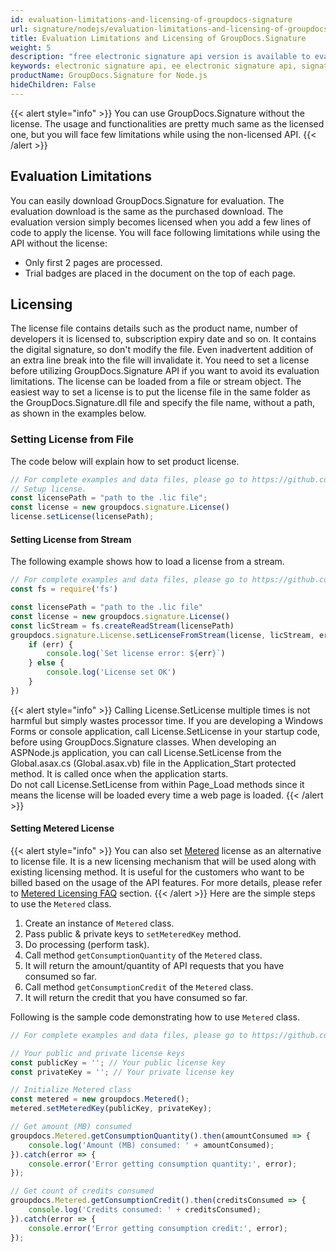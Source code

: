 ```yaml
---
id: evaluation-limitations-and-licensing-of-groupdocs-signature
url: signature/nodejs/evaluation-limitations-and-licensing-of-groupdocs-signature
title: Evaluation Limitations and Licensing of GroupDocs.Signature
weight: 5
description: "free electronic signature api version is available to evaluate the API which will be similar as licensed but with few limitations"
keywords: electronic signature api, ee electronic signature api, signature api
productName: GroupDocs.Signature for Node.js
hideChildren: False
---
```

{{< alert style="info" >}}
You can use GroupDocs.Signature without the license. The usage and functionalities are pretty much same as the licensed one, but you will face few limitations while using the non-licensed API.
{{< /alert >}}

## Evaluation Limitations

You can easily download GroupDocs.Signature for evaluation. The evaluation download is the same as the purchased download. The evaluation version simply becomes licensed when you add a few lines of code to apply the license. You will face following limitations while using the API without the license:

* Only first 2 pages are processed.
* Trial badges are placed in the document on the top of each page.

## Licensing

The license file contains details such as the product name, number of developers it is licensed to, subscription expiry date and so on. It contains the digital signature, so don't modify the file. Even inadvertent addition of an extra line break into the file will invalidate it. You need to set a license before utilizing GroupDocs.Signature API if you want to avoid its evaluation limitations.
The license can be loaded from a file or stream object. The easiest way to set a license is to put the license file in the same folder as the GroupDocs.Signature.dll file and specify the file name, without a path, as shown in the examples below.

### Setting License from File

The code below will explain how to set product license.

```javascript
// For complete examples and data files, please go to https://github.com/groupdocs-Signature/GroupDocs.Signature-for-Node.js
// Setup license.
const licensePath = "path to the .lic file";
const license = new groupdocs.signature.License()
license.setLicense(licensePath);
```

#### Setting License from Stream

The following example shows how to load a license from a stream.

```javascript
// For complete examples and data files, please go to https://github.com/groupdocs-Signature/GroupDocs.Signature-for-Node.js
const fs = require('fs')

const licensePath = "path to the .lic file"
const license = new groupdocs.signature.License()
const licStream = fs.createReadStream(licensePath)
groupdocs.signature.License.setLicenseFromStream(license, licStream, err => {
    if (err) {
        console.log(`Set license error: ${err}`)
    } else {
        console.log('License set OK')
    }
})
```

{{< alert style="info" >}}
Calling License.SetLicense multiple times is not harmful but simply wastes processor time. If you are developing a Windows Forms or console application, call License.SetLicense in your startup code, before using GroupDocs.Signature classes.
When developing an ASPNode.js application, you can call License.SetLicense from the Global.asax.cs (Global.asax.vb) file in the Application\_Start protected method. It is called once when the application starts.  
Do not call License.SetLicense from within Page\_Load methods since it means the license will be loaded every time a web page is loaded.
{{< /alert >}}

#### Setting Metered License

{{< alert style="info" >}}
You can also set [Metered](https://reference.groupdocs.com/signature/nodejs/groupdocs.signature/metered) license as an alternative to license file. It is a new licensing mechanism that will be used along with existing licensing method. It is useful for the customers who want to be billed based on the usage of the API features. For more details, please refer to [Metered Licensing FAQ](https://purchase.groupdocs.com/faqs/licensing/metered) section.
{{< /alert >}}
Here are the simple steps to use the `Metered` class.

1. Create an instance of `Metered` class.
2. Pass public & private keys to `setMeteredKey` method.
3. Do processing (perform task).
4. Call method `getConsumptionQuantity` of the `Metered` class.
5. It will return the amount/quantity of API requests that you have consumed so far.
6. Call method `getConsumptionCredit` of the `Metered` class.
7. It will return the credit that you have consumed so far.

Following is the sample code demonstrating how to use `Metered` class.

```javascript
// For complete examples and data files, please go to https://github.com/groupdocs-Signature/GroupDocs.Signature-for-Node.js

// Your public and private license keys
const publicKey = ''; // Your public license key
const privateKey = ''; // Your private license key

// Initialize Metered class
const metered = new groupdocs.Metered();
metered.setMeteredKey(publicKey, privateKey);

// Get amount (MB) consumed
groupdocs.Metered.getConsumptionQuantity().then(amountConsumed => {
    console.log('Amount (MB) consumed: ' + amountConsumed);
}).catch(error => {
    console.error('Error getting consumption quantity:', error);
});

// Get count of credits consumed
groupdocs.Metered.getConsumptionCredit().then(creditsConsumed => {
    console.log('Credits consumed: ' + creditsConsumed);
}).catch(error => {
    console.error('Error getting consumption credit:', error);
});
```
